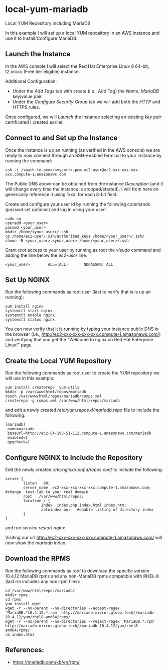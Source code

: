 # local-yum-mariadb
Local YUM Repository including MariaDB

In this example I will set up a local YUM repository in an AWS instance and use it to Install/Configure MariaDB.

## Launch the Instance

In the AWS console I will select the Red Hat Enterprise Linux 8 64-bit, t2.micro (Free tier eligible) instance. 

Additional Configuration:
* Under the _Add Tags_ tab with create (i.e., Add Tag) the _Name_, _MariaDB_ key/value pair.
* Under the _Configure Security Group_ tab we will add both the _HTTP_ and _HTTPS_ rules.

Once configured, we will _Launch_ the instance selecting an existing _key pair_ certificated I created earlier.

## Connect to and Set up the Instance

Once the instance is up an running (as verified in the AWS console) we are ready to now connect through an SSH-enabled terminal to your instance by running the command:

```
ssh -i /<path-to-pem>/<mycert>.pem ec2-user@ec2-xxx-xxx-xxx-xxx.compute-1.amazonaws.com
```

The Public DNS above can be obtained from the instance _Description_ (and it will change every time the instance is stopped/started). I will from here on generically reference it using 'xxx' for each 8-bit field.

Create and configure your user id by running the following commands (_passwd_ set optional) and log in using your user:

```
sudo su
useradd <your_user>
passwd <your_user>
mkdir /home/<your_user>/.ssh
cp /home/ec2-user/.ssh/authorized_keys /home/<your_user>/.ssh/
chown -R <your_user>.<your_user> /home/<your_user>/.ssh
```

Grant _root_ access to your user by running as root the _visudo_ command and adding the line below the _ec2-user_ line:
```
<your_user>        ALL=(ALL)       NOPASSWD: ALL
```

## Set Up NGINX

Run the following commands as root user (last to verify that is is up an running):

```
yum install nginx
systemctl start nginx
systemctl enable nginx
systemctl status nginx
```

You can now verify that it is running by typing your instance public DNS in the browser (i.e., http://ec2-xxx-xxx-xxx-xxx.compute-1.amazonaws.com/) and verifying that you get the "Welcome to nginx on Red Hat Enterprise Linux!" page.

## Create the Local YUM Repository

Run the following commands as root user to create the YUM repository we will use in this example:

```
yum install createrepo  yum-utils
mkdir -p /var/www/html/repos/mariadb
touch /var/www/html/repos/mariadb/comps.xml
createrepo -g comps.xml /var/www/html/repos/mariadb
```

and edit a newly created _/etc/yum.repos.d/mariadb.repo_ file to include the following:

```
[mariadb]
 name=mariadb
 baseurl=http://ec2-54-198-51-112.compute-1.amazonaws.com/mariadb
 enabled=1
 gpgcheck=1
```

## Configure NGINX to Include the Repository

Edit the newly created _/etc/nginx/conf.d/repos.conf_ to include the following:

```
server {
        listen   80;
        server_name  ec2-xxx-xxx-xxx-xxx.compute-1.amazonaws.com; #change  test.lab to your real domain
        root   /var/www/html/repos;
        location / {
                index  index.php index.html index.htm;
                autoindex on;   #enable listing of directory index
        }
}
```

and run _service restart nginx_

Visiting our url http://ec2-xxx-xxx-xxx-xxx.compute-1.amazonaws.com/ will now show the _mariadb_ index.

## Download the RPMS

Run the following commands as _root_ to download the specific version 10.4.12 MariaDB rpms and any non-MariaDB rpms  compatible with RHEL-8 (last _rm_ includes any non-rpm files):

```
cd /var/www/html/repos/mariadb/
mkdir rpms
cd rpms
yum install wget
wget -r --no-parent --no-directories --accept-regex 'MariaDB.*10.4.12.*.rpm' http://mariadb.mirror.globo.tech//mariadb-10.4.12/yum/rhel8-amd64/rpms/
wget -r --no-parent --no-directories --reject-regex 'MariaDB.*.rpm' http://mariadb.mirror.globo.tech//mariadb-10.4.12/yum/rhel8-amd64/rpms/
rm index.html
```

## References:

* https://mariadb.com/kb/en/rpm/
